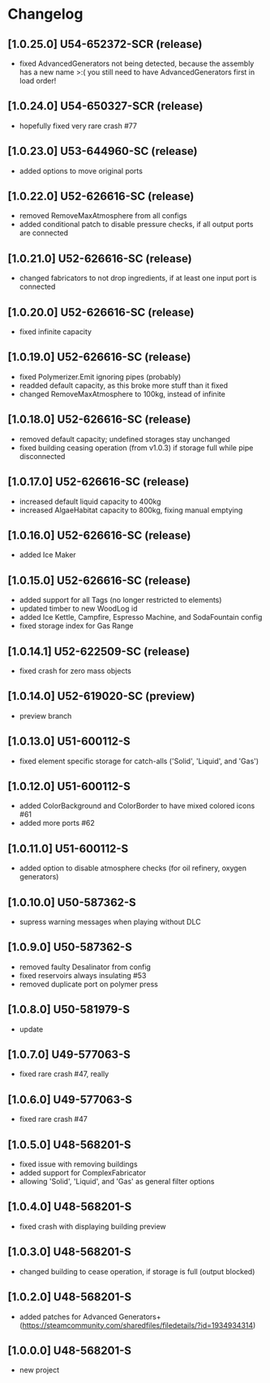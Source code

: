 # Changelog

## [1.0.25.0] U54-652372-SCR (release)
- fixed AdvancedGenerators not being detected, because the assembly has a new name >:(
  you still need to have AdvancedGenerators first in load order!

## [1.0.24.0] U54-650327-SCR (release)
- hopefully fixed very rare crash #77

## [1.0.23.0] U53-644960-SC (release)
- added options to move original ports

## [1.0.22.0] U52-626616-SC (release)
- removed RemoveMaxAtmosphere from all configs
- added conditional patch to disable pressure checks, if all output ports are connected

## [1.0.21.0] U52-626616-SC (release)
- changed fabricators to not drop ingredients, if at least one input port is connected

## [1.0.20.0] U52-626616-SC (release)
- fixed infinite capacity

## [1.0.19.0] U52-626616-SC (release)
- fixed Polymerizer.Emit ignoring pipes (probably)
- readded default capacity, as this broke more stuff than it fixed
- changed RemoveMaxAtmosphere to 100kg, instead of infinite

## [1.0.18.0] U52-626616-SC (release)
- removed default capacity; undefined storages stay unchanged
- fixed building ceasing operation (from v1.0.3) if storage full while pipe disconnected

## [1.0.17.0] U52-626616-SC (release)
- increased default liquid capacity to 400kg
- increased AlgaeHabitat capacity to 800kg, fixing manual emptying

## [1.0.16.0] U52-626616-SC (release)
- added Ice Maker

## [1.0.15.0] U52-626616-SC (release)
- added support for all Tags (no longer restricted to elements)
- updated timber to new WoodLog id
- added Ice Kettle, Campfire, Espresso Machine, and SodaFountain config
- fixed storage index for Gas Range

## [1.0.14.1] U52-622509-SC (release)
- fixed crash for zero mass objects

## [1.0.14.0] U52-619020-SC (preview)
- preview branch

## [1.0.13.0] U51-600112-S
- fixed element specific storage for catch-alls ('Solid', 'Liquid', and 'Gas')

## [1.0.12.0] U51-600112-S
- added ColorBackground and ColorBorder to have mixed colored icons  #61
- added more ports #62

## [1.0.11.0] U51-600112-S
- added option to disable atmosphere checks (for oil refinery, oxygen generators)

## [1.0.10.0] U50-587362-S
- supress warning messages when playing without DLC

## [1.0.9.0] U50-587362-S
- removed faulty Desalinator from config
- fixed reservoirs always insulating #53
- removed duplicate port on polymer press

## [1.0.8.0] U50-581979-S
- update

## [1.0.7.0] U49-577063-S
- fixed rare crash #47, really

## [1.0.6.0] U49-577063-S
- fixed rare crash #47

## [1.0.5.0] U48-568201-S
- fixed issue with removing buildings
- added support for ComplexFabricator
- allowing 'Solid', 'Liquid', and 'Gas' as general filter options

## [1.0.4.0] U48-568201-S
- fixed crash with displaying building preview

## [1.0.3.0] U48-568201-S
- changed building to cease operation, if storage is full (output blocked)

## [1.0.2.0] U48-568201-S
- added patches for Advanced Generators+ (https://steamcommunity.com/sharedfiles/filedetails/?id=1934934314)

## [1.0.0.0] U48-568201-S
- new project

